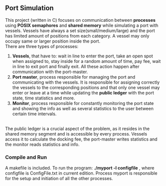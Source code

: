 ## Port Simulation

This project (written in C) focuses on communication between **processes** using **POSIX semaphores** and **shared memory** while simulating a port with vessels. Vessels have always a set size(small/medium/large) and the port has limited amount of positions from each category. A vessel may only occupy same or larger position inside the port.<br>
There are three types of processes:
1. **Vessels**, that have to: wait in line to enter the port, take an open spot when assigned to, stay inside for a random amount of time, pay fee, wait in line to exit port and finally exit. All these action happen after communication with the port-master.
2. **Port master**, process responsible for managing the port and communicating with the vessels. It is responsible for assigning correctly the vessels to the corresponding positions and that only one vessel may enter or leave at a time while updating the **public ledger** with the port state, time statistics and more.
3. **Monitor**, process responsible for constantly monitoring the port state and showing the info as well as several statistics to the user between certain time intervals. 

<br> The public ledger is a crucial aspect of the problem, as it resides in the shared memory segment and is accessible by every process. Vessels access it to calculate the docking fee, the port-master writes statistics and the monitor reads statistics and info.

### Compile and Run
A makefile is included. To run the program: **./myport -l configfile** , where configfile is ConfigFile.txt in current edition. Process myport is responsible for the setup and initiation of all the other processes.


